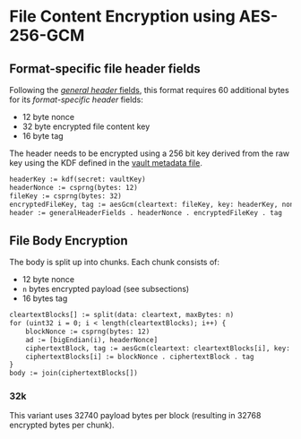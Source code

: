 # File Content Encryption using AES-256-GCM

## Format-specific file header fields
Following the [_general header_ fields](README.md), this format requires 60 additional bytes for its _format-specific header_ fields:

* 12 byte nonce
* 32 byte encrypted file content key
* 16 byte tag

The header needs to be encrypted using a 256 bit key derived from the raw key using the KDF defined in the [vault metadata file](../vault%20metadata/README.md).

```txt
headerKey := kdf(secret: vaultKey)
headerNonce := csprng(bytes: 12)
fileKey := csprng(bytes: 32)
encryptedFileKey, tag := aesGcm(cleartext: fileKey, key: headerKey, nonce: headerNonce, ad: generalHeaderFields)
header := generalHeaderFields . headerNonce . encryptedFileKey . tag
```

## File Body Encryption

The body is split up into chunks. Each chunk consists of:

* 12 byte nonce
* `n` bytes encrypted payload (see subsections)
* 16 bytes tag

```txt
cleartextBlocks[] := split(data: cleartext, maxBytes: n)
for (uint32 i = 0; i < length(cleartextBlocks); i++) {
    blockNonce := csprng(bytes: 12)
    ad := [bigEndian(i), headerNonce]
    ciphertextBlock, tag := aesGcm(cleartext: cleartextBlocks[i], key: fileKey, nonce: blockNonce, ad: ad)
    ciphertextBlocks[i] := blockNonce . ciphertextBlock . tag
}
body := join(ciphertextBlocks[])
```

### 32k

This variant uses 32740 payload bytes per block (resulting in 32768 encrypted bytes per chunk).